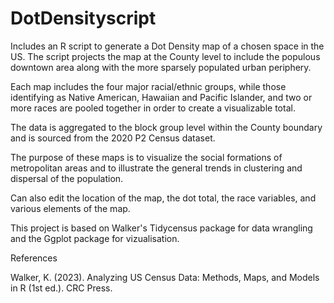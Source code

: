 # DotDensityscript
Includes an R script to generate a Dot Density map of a chosen space in the US.  The script projects the map at the County level to include the populous downtown area along with the more sparsely populated urban periphery.

Each map includes the four major racial/ethnic groups, while those identifying as Native American, Hawaiian and Pacific Islander, and two or more races are pooled together in order to create a visualizable total.

The data is aggregated to the block group level within the County boundary and is sourced from the 2020 P2 Census dataset. 

The purpose of these maps is to visualize the social formations of metropolitan areas and to illustrate the general trends in clustering and dispersal of the population.

Can also edit the location of the map, the dot total, the race variables, and various elements of the map.

This project is based on Walker's Tidycensus package for data wrangling and the Ggplot package for vizualisation.


References

Walker, K. (2023). Analyzing US Census Data: Methods, Maps, and Models in R (1st ed.). CRC Press.

